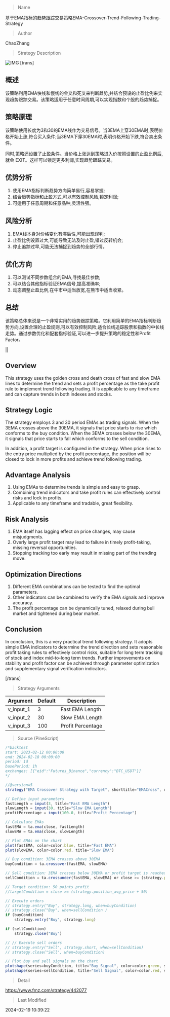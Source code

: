 
> Name

基于EMA指标的趋势跟踪交易策略EMA-Crossover-Trend-Following-Trading-Strategy

> Author

ChaoZhang

> Strategy Description

![IMG](https://www.fmz.com/upload/asset/f742b2bb8d46ac708d.png)
[trans]
## 概述

该策略利用EMA快线和慢线的金叉和死叉来判断趋势,并结合预设的止盈比例来实现趋势跟踪交易。该策略适用于任意时间周期,可以实现指数和个股的趋势捕捉。

## 策略原理

该策略使用长度为3和30的EMA线作为交易信号。当3EMA上穿30EMA时,表明价格开始上涨,符合买入条件;当3EMA下穿30EMA时,表明价格开始下跌,符合卖出条件。 

同时,策略还设置了止盈条件。当价格上涨达到策略进入价按照设置的止盈比例后,就会 EXIT。这样可以锁定更多利润,实现趋势跟踪交易。

## 优势分析

1. 使用EMA指标判断趋势方向简单易行,容易掌握;
2. 结合趋势指标和止盈方式,可以有效控制风险,锁定利润; 
3. 可适用于任意周期和任意品种,灵活性强。

## 风险分析 

1. EMA线本身对价格变化有滞后性,可能出现误判;
2. 止盈比例设置过大,可能导致无法及时止盈,错过反转机会;
3. 停止追踪过早,可能无法捕捉到趋势的全部行情。

## 优化方向

1. 可以测试不同参数组合的EMA,寻找最佳参数;
2. 可以结合其他指标验证EMA信号,提高准确率;
3. 动态调整止盈比例,在牛市中适当放宽,在熊市中适当收紧。

## 总结

该策略总体来说是一个非常实用的趋势跟踪策略。它利用简单的EMA指标判断趋势方向,设置合理的止盈规则,可以有效控制风险,适合长线追踪股票和指数的中长线走势。通过参数优化和配套指标验证,可以进一步提升策略的稳定性和Profit Factor。

||

## Overview

This strategy uses the golden cross and death cross of fast and slow EMA lines to determine the trend and sets a profit percentage as the take profit rule to implement trend following trading. It is applicable to any timeframe and can capture trends in both indexes and stocks.

## Strategy Logic

The strategy employs 3 and 30 period EMAs as trading signals. When the 3EMA crosses above the 30EMA, it signals that price starts to rise which conforms to the buy condition. When the 3EMA crosses below the 30EMA, it signals that price starts to fall which conforms to the sell condition.  

In addition, a profit target is configured in the strategy. When price rises to the entry price multiplied by the profit percentage, the position will be closed to lock in more profits and achieve trend following trading.

## Advantage Analysis  

1. Using EMAs to determine trends is simple and easy to grasp. 
2. Combining trend indicators and take profit rules can effectively control risks and lock in profits.
3. Applicable to any timeframe and tradable, great flexibility.

## Risk Analysis

1. EMA itself has lagging effect on price changes, may cause misjudgments.  
2. Overly large profit target may lead to failure in timely profit-taking, missing reversal opportunities.
3. Stopping tracking too early may result in missing part of the trending move.

## Optimization Directions 

1. Different EMA combinations can be tested to find the optimal parameters.
2. Other indicators can be combined to verify the EMA signals and improve accuracy. 
3. The profit percentage can be dynamically tuned, relaxed during bull market and tightened during bear market.

## Conclusion

In conclusion, this is a very practical trend following strategy. It adopts simple EMA indicators to determine the trend direction and sets reasonable profit taking rules to effectively control risks, suitable for long term tracking of stock and index mid-to-long term trends. Further improvements on stability and profit factor can be achieved through parameter optimization and supplementary signal verification indicators.

[/trans]

> Strategy Arguments



|Argument|Default|Description|
|----|----|----|
|v_input_1|3|Fast EMA Length|
|v_input_2|30|Slow EMA Length|
|v_input_3|100|Profit Percentage|


> Source (PineScript)

``` javascript
/*backtest
start: 2023-02-12 00:00:00
end: 2024-02-18 00:00:00
period: 1d
basePeriod: 1h
exchanges: [{"eid":"Futures_Binance","currency":"BTC_USDT"}]
*/

//@version=5
strategy("EMA Crossover Strategy with Target", shorttitle="EMACross", overlay=true)

// Define input parameters
fastLength = input(3, title="Fast EMA Length")
slowLength = input(30, title="Slow EMA Length")
profitPercentage = input(100.0, title="Profit Percentage")

// Calculate EMAs
fastEMA = ta.ema(close, fastLength)
slowEMA = ta.ema(close, slowLength)

// Plot EMAs on the chart
plot(fastEMA, color=color.blue, title="Fast EMA")
plot(slowEMA, color=color.red, title="Slow EMA")

// Buy condition: 3EMA crosses above 30EMA
buyCondition = ta.crossover(fastEMA, slowEMA)

// Sell condition: 3EMA crosses below 30EMA or profit target is reached
sellCondition = ta.crossunder(fastEMA, slowEMA) or close >= (strategy.position_avg_price * (1 + profitPercentage / 100))

// Target condition: 50 points profit
//targetCondition = close >= (strategy.position_avg_price + 50)

// Execute orders
// strategy.entry("Buy", strategy.long, when=buyCondition)
// strategy.close("Buy", when=sellCondition )
if (buyCondition)
    strategy.entry("Buy", strategy.long)

if (sellCondition)
    strategy.close("Buy")

// // Execute sell orders
// strategy.entry("Sell", strategy.short, when=sellCondition)
// strategy.close("Sell", when=buyCondition)

// Plot buy and sell signals on the chart
plotshape(series=buyCondition, title="Buy Signal", color=color.green, style=shape.labelup, location=location.belowbar)
plotshape(series=sellCondition, title="Sell Signal", color=color.red, style=shape.labeldown, location=location.abovebar)

```

> Detail

https://www.fmz.com/strategy/442077

> Last Modified

2024-02-19 10:39:22
